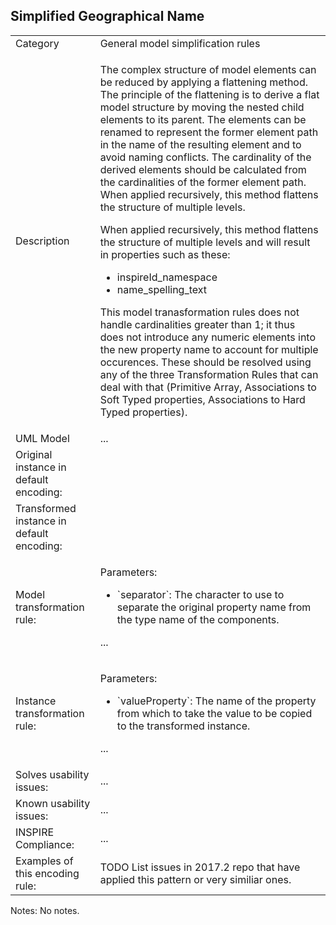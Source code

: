## Simplified Geographical Name

<table>
<tr>
<td>Category</td>
<td>General model simplification rules</td>
</tr>
<tr>
<td>Description</td>
<td><p>The complex structure of model elements can be reduced by applying a flattening method. The principle of the flattening is to derive a flat model structure by moving the nested child elements to its parent. The elements can be renamed to represent the former element path in the name of the resulting element and to avoid naming conflicts. The cardinality of the derived elements should be calculated from the cardinalities of the former element path. When applied recursively, this method flattens the structure of multiple levels.</p> 
<p>When applied recursively, this method flattens the structure of multiple levels and will result in properties such as these:</p>
<ul>
    <li>inspireId_namespace</li>
    <li>name_spelling_text</li>
</ul>
<p>This model tranasformation rules does not handle cardinalities greater than 1; it thus does not introduce any numeric elements into the new property name to account for multiple occurences. These should be resolved using any of the three Transformation Rules that can deal with that (Primitive Array, Associations to Soft Typed properties, Associations to Hard Typed properties).</p>
</td>
</tr>
<tr>
<td>UML Model</td>
<td>...</td>
</tr>
<tr>
<td>Original instance in default encoding:</td>
<td>

```xml

```
   
</td>
</tr>
<tr>
<td>Transformed instance in default encoding:</td>
<td>

```xml

``` 

</td>
</tr>
<tr>
<td>Model transformation rule: </td>
<td>
    <p>Parameters:</p> 
    <ul>
        <li>`separator`: The character to use to separate the original property name from the type name of the components.</li>
    </ul>
    <p>...</p>
</td>
</tr>
<tr>
<td>Instance transformation rule:</td>
<td><p>Parameters:</p> 
    <ul>
        <li>`valueProperty`: The name of the property from which to take the value to be copied to the transformed instance.</li>
    </ul>
    <p>...</p>
    </td>
</tr>
<tr>
<td>Solves usability issues:</td>
<td>...</td>
</tr>
<tr>
<td>Known usability issues:</td>
<td>...</td>
</tr>
<tr>
<td>INSPIRE Compliance:</td>
<td>...</td>
</tr>
<tr>
<td>Examples of this encoding rule:</td>
<td>TODO List issues in 2017.2 repo that have applied this pattern or very similiar ones.</td>
</tr>
</table>

Notes: No notes.

